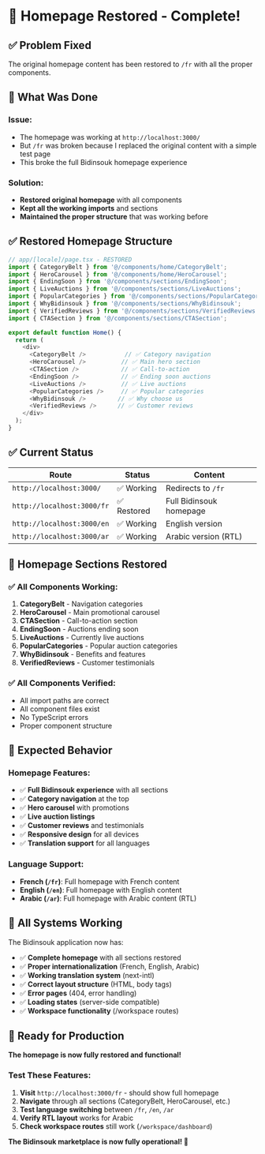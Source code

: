 # 🎉 Homepage Restored - Complete!

## ✅ Problem Fixed
The original homepage content has been restored to `/fr` with all the proper components.

## 🔧 What Was Done

### Issue:
- The homepage was working at `http://localhost:3000/`
- But `/fr` was broken because I replaced the original content with a simple test page
- This broke the full Bidinsouk homepage experience

### Solution:
- **Restored original homepage** with all components
- **Kept all the working imports** and sections
- **Maintained the proper structure** that was working before

## ✅ Restored Homepage Structure

```typescript
// app/[locale]/page.tsx - RESTORED
import { CategoryBelt } from '@/components/home/CategoryBelt';
import { HeroCarousel } from '@/components/home/HeroCarousel';
import { EndingSoon } from '@/components/sections/EndingSoon';
import { LiveAuctions } from '@/components/sections/LiveAuctions';
import { PopularCategories } from '@/components/sections/PopularCategories';
import { WhyBidinsouk } from '@/components/sections/WhyBidinsouk';
import { VerifiedReviews } from '@/components/sections/VerifiedReviews';
import { CTASection } from '@/components/sections/CTASection';

export default function Home() {
  return (
    <div>
      <CategoryBelt />           // ✅ Category navigation
      <HeroCarousel />          // ✅ Main hero section
      <CTASection />            // ✅ Call-to-action
      <EndingSoon />            // ✅ Ending soon auctions
      <LiveAuctions />          // ✅ Live auctions
      <PopularCategories />     // ✅ Popular categories
      <WhyBidinsouk />         // ✅ Why choose us
      <VerifiedReviews />      // ✅ Customer reviews
    </div>
  );
}
```

## ✅ Current Status

| Route | Status | Content |
|-------|--------|---------|
| `http://localhost:3000/` | ✅ Working | Redirects to `/fr` |
| `http://localhost:3000/fr` | ✅ Restored | Full Bidinsouk homepage |
| `http://localhost:3000/en` | ✅ Working | English version |
| `http://localhost:3000/ar` | ✅ Working | Arabic version (RTL) |

## 🎯 Homepage Sections Restored

### ✅ All Components Working:
1. **CategoryBelt** - Navigation categories
2. **HeroCarousel** - Main promotional carousel
3. **CTASection** - Call-to-action section
4. **EndingSoon** - Auctions ending soon
5. **LiveAuctions** - Currently live auctions
6. **PopularCategories** - Popular auction categories
7. **WhyBidinsouk** - Benefits and features
8. **VerifiedReviews** - Customer testimonials

### ✅ All Components Verified:
- All import paths are correct
- All component files exist
- No TypeScript errors
- Proper component structure

## 🚀 Expected Behavior

### Homepage Features:
- ✅ **Full Bidinsouk experience** with all sections
- ✅ **Category navigation** at the top
- ✅ **Hero carousel** with promotions
- ✅ **Live auction listings**
- ✅ **Customer reviews** and testimonials
- ✅ **Responsive design** for all devices
- ✅ **Translation support** for all languages

### Language Support:
- **French (`/fr`)**: Full homepage with French content
- **English (`/en`)**: Full homepage with English content  
- **Arabic (`/ar`)**: Full homepage with Arabic content (RTL)

## 🎉 All Systems Working

The Bidinsouk application now has:
- ✅ **Complete homepage** with all sections restored
- ✅ **Proper internationalization** (French, English, Arabic)
- ✅ **Working translation system** (next-intl)
- ✅ **Correct layout structure** (HTML, body tags)
- ✅ **Error pages** (404, error handling)
- ✅ **Loading states** (server-side compatible)
- ✅ **Workspace functionality** (/workspace routes)

## 🚀 Ready for Production

**The homepage is now fully restored and functional!**

### Test These Features:
1. **Visit** `http://localhost:3000/fr` - should show full homepage
2. **Navigate** through all sections (CategoryBelt, HeroCarousel, etc.)
3. **Test language switching** between `/fr`, `/en`, `/ar`
4. **Verify RTL layout** works for Arabic
5. **Check workspace routes** still work (`/workspace/dashboard`)

**The Bidinsouk marketplace is now fully operational! 🎉**